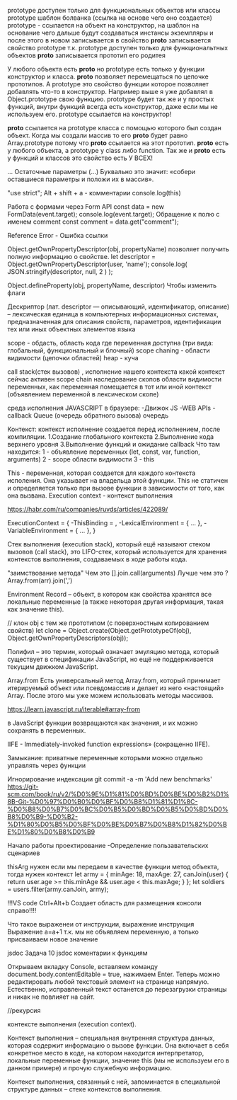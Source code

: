 prototype доступен только для функциональных объектов или классы
prototype шаблон болванка (ссылка на основе чего оно создается)
prototype - ссылается на объект на конструктор, на шаблон на основание чего дальше будут создаваться инстансы экземпляры и после этого в новом записывается в свойство **proto** записывается свойство prototype т.к. prototype доступен только для функциональтных объектов
**proto** записывается прототип его родитея

У любого объекта есть **proto** но prototype есть только у функции конструктор и класса. **proto** позволяет перемещаться по цепочке прототипов. А prototype это свойство функции которое позволяет добавлять что-то в конструктор. Например выше я уже добавлял в Object.prototype свою функцию. prototype будет так же и у простых функций, внутри функций всегда есть конструктор, даже если мы не используем его. prototype ссылается на конструктор!

**proto** ссылается на prototype класса с помощью которого был создан объект. Когда мы создали массив то его **proto** будет равно Array.prototype потому что **proto** ссылается на этот прототип. **proto** есть у любого объекта, а prototype у class либо function. Так же и **proto** есть у функций и классов это свойство есть У ВСЕХ!

... Остаточные параметры (...) Буквально это значит: «собери оставшиеся параметры и положи их в массив».

"use strict";
Alt + shift + a - комментарии
console.log(this)

Работа с формами через Form API
const data = new FormData(event.target);
console.log(event.target);
Обращение к полю с именем comment
const comment = data.get("comment");

Reference Error - Ошибка ссылки

Object.getOwnPropertyDescriptor(obj, propertyName) позволяет получить полную информацию о свойстве.
let descriptor = Object.getOwnPropertyDescriptor(user, 'name');
console.log( JSON.stringify(descriptor, null, 2 ) );

Object.defineProperty(obj, propertyName, descriptor) Чтобы изменить флаги

Дескриптор (лат. descriptor — описывающий, идентификатор, описание) – лексическая единица в компьютерных информационных системах, предназначенная для описания свойств, параметров, идентификации тех или иных объектных элементов языка

scope - обдасть, область кода где переменная доступна (три вида: глобальный, функциональный и блочный)
scope chaning - области видимости (цепочки областей)
heap - куча

call stack(стек вызовов) , исполнение нашего контекста какой контекст сейчас активен
scope chain наследование скопов области видимости переменных, как переменная помещается в тот или иной контекст (объявлением переменной в лексическом скопе)

среда исполнения JAVASCRIPT в браузере:
-Движок JS
-WEB APIs
-callback Queue (очередь обратного вызова) очередь

Контекст:
контекст исполнение создается перед исполнением, после компиляции.
1.Создание глобального контекста
2.Выполнение кода верхнего уровня
3.Выполнение функций и ожидание callback
Что там находится:
1 - объявление переменных (let, const, var, function, arguments)
2 - scope области видимости
3 - this

This - переменная, которая создается для каждого контекста исполения. Она указывает на владельца этой функции.
This не статичен и определяется только при вызове функции в зависимости от того, как она вызвана.
Execution context - контекст выполнения

https://habr.com/ru/companies/ruvds/articles/422089/

ExecutionContext = {
-ThisBinding = <this value>,
-LexicalEnvironment = { ... },
-VariableEnvironment = { ... },
}

Стек выполнения (execution stack), который ещё называют стеком вызовов (call stack), это LIFO-стек, который используется для хранения контекстов выполнения, создаваемых в ходе работы кода.

"заимствование метода"
Чем это
[].join.call(arguments)
Лучше чем это ?
Array.from(arr).join(',')

Environment Record – объект, в котором как свойства хранятся все локальные переменные (а также некоторая другая информация, такая как значение this).

// клон obj c тем же прототипом (с поверхностным копированием свойств)
let clone = Object.create(Object.getPrototypeOf(obj), Object.getOwnPropertyDescriptors(obj));

Полифил – это термин, который означает эмуляцию метода, который существует в спецификации JavaScript, но ещё не поддерживается текущим движком JavaScript.

Array.from
Есть универсальный метод Array.from, который принимает итерируемый объект или псевдомассив и делает из него «настоящий» Array. После этого мы уже можем использовать методы массивов.

https://learn.javascript.ru/iterable#array-from

в JavaScript функции возвращаются как значения, и их можно сохранять в переменных.

IIFE - Immediately-invoked function expressions» (сокращенно IIFE).

Замыкание:
приватные переменные которыми можно отдельно управлять через функции

Игнорирование индексации
git commit -a -m 'Add new benchmarks'
https://git-scm.com/book/ru/v2/%D0%9E%D1%81%D0%BD%D0%BE%D0%B2%D1%8B-Git-%D0%97%D0%B0%D0%BF%D0%B8%D1%81%D1%8C-%D0%B8%D0%B7%D0%BC%D0%B5%D0%BD%D0%B5%D0%BD%D0%B8%D0%B9-%D0%B2-%D1%80%D0%B5%D0%BF%D0%BE%D0%B7%D0%B8%D1%82%D0%BE%D1%80%D0%B8%D0%B9

Начало работы
проектирование
-Определение пользавательских сценариев

thisArg нужен если мы передаем в качестве функции метод объекта, тогда нужен контекст
let army = {
minAge: 18,
maxAge: 27,
canJoin(user) {
return user.age >= this.minAge && user.age < this.maxAge;
}
};
let soldiers = users.filter(army.canJoin, army);

!!!VS code Ctrl+Alt+b Создает область для размещения консоли справо!!!!

Что такое выраженеи от инструкции, выражение инструкция
Выражение а=а+1 т.к. мы не объявляем переменную, а только присваиваем новое значение

jsdoc
Задача 10 jsdoc
коментарии к функциям

Открываем вкладку Console, вставляем команду document.body.contentEditable = true, нажимаем Enter. Теперь можно редактировать любой текстовый элемент на странице напрямую. Естественно, исправленный текст останется до перезагрузки страницы и никак не повлияет на сайт.

//рекурсия

контексте выполнения (execution context).

Контекст выполнения – специальная внутренняя структура данных, которая содержит информацию о вызове функции. Она включает в себя конкретное место в коде, на котором находится интерпретатор, локальные переменные функции, значение this (мы не используем его в данном примере) и прочую служебную информацию.

Контекст выполнения, связанный с ней, запоминается в специальной структуре данных – стеке контекстов выполнения.
